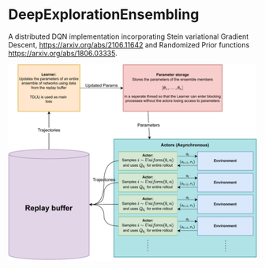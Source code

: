 # DeepExplorationEnsembling

A distributed DQN implementation incorporating Stein variational Gradient Descent, https://arxiv.org/abs/2106.11642 and Randomized Prior functions https://arxiv.org/abs/1806.03335.

![tsqdn.png](tsdqn.png)
